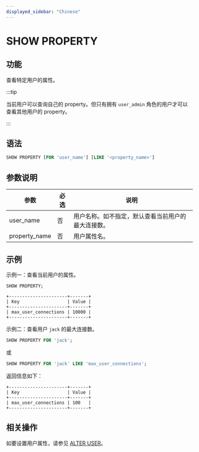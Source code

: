 ```yaml
---
displayed_sidebar: "Chinese"
---
```



# SHOW PROPERTY

## 功能

查看特定用户的属性。

:::tip

当前用户可以查询自己的 property。但只有拥有 `user_admin` 角色的用户才可以查看其他用户的 property。

:::

## 语法

```SQL
SHOW PROPERTY [FOR 'user_name'] [LIKE '<property_name>']
```

## 参数说明

| **参数**              | **必选** | **说明**                                    |
| -------------------- | -------- | ----------------------------------------- |
| user_name            | 否       | 用户名称。如不指定，默认查看当前用户的最大连接数。 |
| property_name        | 否       | 用户属性名。                                 |

## 示例

示例一：查看当前用户的属性。

```Plain
SHOW PROPERTY;

+----------------------+-------+
| Key                  | Value |
+----------------------+-------+
| max_user_connections | 10000 |
+----------------------+-------+
```

示例二：查看用户 `jack` 的最大连接数。

```SQL
SHOW PROPERTY FOR 'jack';
```

或

```SQL
SHOW PROPERTY FOR 'jack' LIKE 'max_user_connections';
```

返回信息如下：

```Plain
+----------------------+-------+
| Key                  | Value |
+----------------------+-------+
| max_user_connections | 100   |
+----------------------+-------+
```

## 相关操作

如要设置用户属性，请参见 [ALTER USER](./ALTER_USER.md)。
